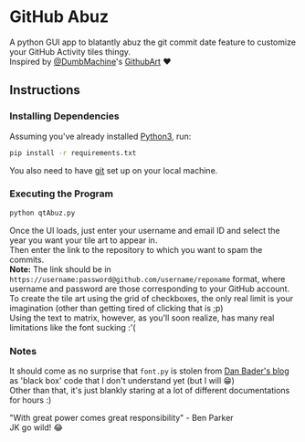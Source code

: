 
# GitHub Abuz

A python GUI app to blatantly abuz the git commit date feature to customize your GitHub Activity tiles thingy.  
Inspired by [@DumbMachine](https://github.com/DumbMachine)'s [GithubArt](https://github.com/DumbMachine/GithubArt/) ❤️

## Instructions

### Installing Dependencies

Assuming you've already installed [Python3](https://www.python.org/downloads/), run:

```bash
pip install -r requirements.txt
```

You also need to have [git](https://git-scm.com/downloads) set up on your local machine.

### Executing the Program

```bash
python qtAbuz.py
```

Once the UI loads, just enter your username and email ID and select the year you want your tile art to appear in.  
Then enter the link to the repository to which you want to spam the commits.  
**Note:** The link should be in `https://username:password@github.com/username/reponame` format, where username and password are those corresponding to your GitHub account.  
To create the tile art using the grid of checkboxes, the only real limit is your imagination (other than getting tired of clicking that is ;p)  
Using the text to matrix, however, as you'll soon realize, has many real limitations like the font sucking :'(  

### Notes

It should come as no surprise that `font.py` is stolen from [Dan Bader's blog](https://dbader.org/blog/monochrome-font-rendering-with-freetype-and-python) as 'black box' code that I don't understand yet (but I will :grin:)  
Other than that, it's just blankly staring at a lot of different documentations for hours :)  

"With great power comes great responsibility" - Ben Parker  
JK go wild! :joy:
